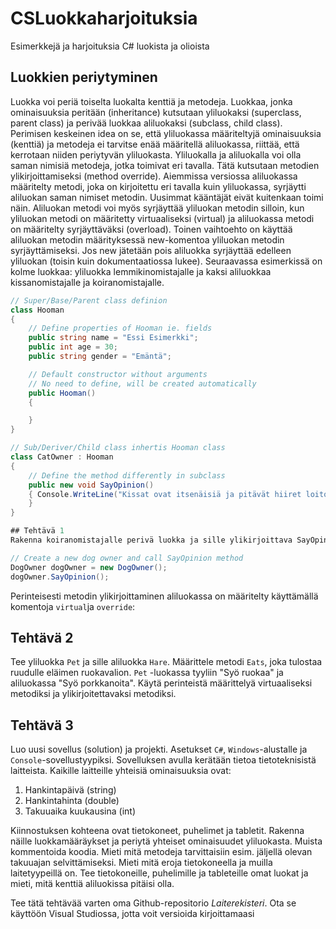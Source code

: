 # CSLuokkaharjoituksia
Esimerkkejä ja harjoituksia C# luokista ja olioista

## Luokkien periytyminen
Luokka voi periä toiselta luokalta kenttiä ja metodeja. Luokkaa, jonka ominaisuuksia peritään (inheritance) kutsutaan yliluokaksi (superclass, parent class) ja perivää luokkaa aliluokaksi (subclass, child class). Perimisen keskeinen idea on se, että yliluokassa määriteltyjä ominaisuuksia (kenttiä) ja metodeja ei tarvitse enää määritellä aliluokassa, riittää, että kerrotaan niiden periytyvän yliluokasta. Yliluokalla ja aliluokalla voi olla saman nimisiä metodeja, jotka toimivat eri tavalla. Tätä kutsutaan metodien ylikirjoittamiseksi (method override). Aiemmissa versiossa aliluokassa määritelty metodi, joka on kirjoitettu eri tavalla kuin yliluokassa, syrjäytti aliluokan saman nimiset metodin. Uusimmat kääntäjät eivät kuitenkaan toimi näin. Aliluokan metodi voi myös syrjäyttää yliluokan metodin silloin, kun yliluokan metodi on määritetty virtuaaliseksi (virtual) ja aliluokassa metodi on määritelty syrjäyttäväksi (overload). Toinen vaihtoehto on käyttää aliluokan metodin määrityksessä new-komentoa yliluokan metodin syrjäyttämiseksi. Jos new jätetään pois aliluokka syrjäyttää edelleen yliluokan (toisin kuin dokumentaatiossa lukee). Seuraavassa esimerkissä on kolme luokkaa: yliluokka lemmikinomistajalle ja kaksi aliluokkaa kissanomistajalle ja koiranomistajalle.

```csharp
// Super/Base/Parent class definion
class Hooman
{
    // Define properties of Hooman ie. fields
    public string name = "Essi Esimerkki";
    public int age = 30;
    public string gender = "Emäntä";

    // Default constructor without arguments
    // No need to define, will be created automatically
    public Hooman()
    {

    }
}

// Sub/Deriver/Child class inhertis Hooman class
class CatOwner : Hooman
{
    // Define the method differently in subclass
    public new void SayOpinion()
    { Console.WriteLine("Kissat ovat itsenäisiä ja pitävät hiiret loitolla");
    }
}

## Tehtävä 1
Rakenna koiranomistajalle perivä luokka ja sille ylikirjoittava SayOpinion-metodi

// Create a new dog owner and call SayOpinion method
DogOwner dogOwner = new DogOwner();
dogOwner.SayOpinion();

```

Perinteisesti metodin ylikirjoittaminen aliluokassa on määritelty käyttämällä komentoja `virtual`ja `override`:

## Tehtävä 2
Tee yliluokka `Pet` ja sille aliluokka `Hare`. Määrittele metodi `Eats`, joka tulostaa ruudulle eläimen ruokavalion. `Pet` -luokassa tyyliin "Syö ruokaa" ja aliluokassa "Syö porkkanoita". Käytä perinteistä määrittelyä virtuaaliseksi metodiksi ja ylikirjoitettavaksi metodiksi.

## Tehtävä 3
Luo uusi sovellus (solution) ja projekti. Asetukset `C#`, `Windows`-alustalle ja `Console`-sovellustyypiksi.
Sovelluksen avulla kerätään tietoa tietoteknisistä laitteista. Kaikille laitteille yhteisiä ominaisuuksia ovat:

1. Hankintapäivä (string)
2. Hankintahinta (double)
3. Takuuaika kuukausina (int)

Kiinnostuksen kohteena ovat tietokoneet, puhelimet ja tabletit. Rakenna näille luokkamääräykset ja periytä yhteiset ominaisuudet
yliluokasta. Muista kommentoida koodia. Mieti mitä metodeja tarvittaisiin esim. jäljellä olevan takuuajan selvittämiseksi. Mieti mitä eroja tietokoneella ja muilla laitetyypeillä on. Tee tietokoneille, puhelimille ja tableteille omat luokat ja mieti, mitä kenttiä aliluokissa pitäisi olla.

Tee tätä tehtävää varten oma Github-repositorio _Laiterekisteri_. Ota se käyttöön Visual Studiossa, jotta voit versioida kirjoittamaasi
